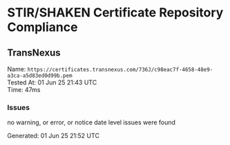 # STIR/SHAKEN Certificate Repository Compliance

## TransNexus

Name: `https://certificates.transnexus.com/736J/c98eac7f-4658-48e9-a3ca-a5d83ed0d99b.pem`\
Tested At: 01 Jun 25 21:43 UTC\
Time: 47ms

### Issues

no warning, or error, or notice date level issues were found

Generated: 01 Jun 25 21:52 UTC